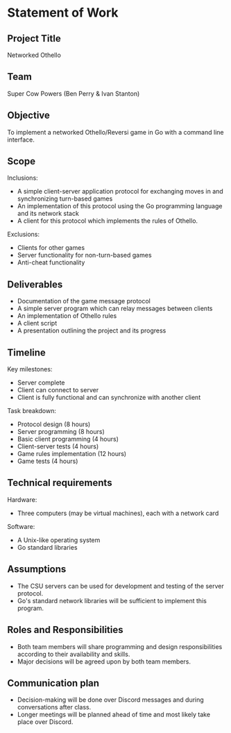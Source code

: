 # Statement of Work

## Project Title 

Networked Othello
 
## Team

Super Cow Powers (Ben Perry & Ivan Stanton)

## Objective

To implement a networked Othello/Reversi game in Go with a command line interface.

## Scope

Inclusions:
* A simple client-server application protocol for exchanging moves in and synchronizing turn-based games
* An implementation of this protocol using the Go programming language and its network stack
* A client for this protocol which implements the rules of Othello.

Exclusions:
* Clients for other games
* Server functionality for non-turn-based games
* Anti-cheat functionality

## Deliverables

* Documentation of the game message protocol
* A simple server program which can relay messages between clients
* An implementation of Othello rules
* A client script
* A presentation outlining the project and its progress

## Timeline

Key milestones:
* Server complete
* Client can connect to server
* Client is fully functional and can synchronize with another client

Task breakdown:
* Protocol design (8 hours)
* Server programming (8 hours)
* Basic client programming (4 hours)
* Client-server tests (4 hours)
* Game rules implementation (12 hours)
* Game tests (4 hours)

## Technical requirements

Hardware:
* Three computers (may be virtual machines), each with a network card

Software:
* A Unix-like operating system
* Go standard libraries

## Assumptions

* The CSU servers can be used for development and testing of the server protocol.
* Go's standard network libraries will be sufficient to implement this program.

## Roles and Responsibilities

* Both team members will share programming and design responsibilities according to their availability and skills.
* Major decisions will be agreed upon by both team members.

## Communication plan

* Decision-making will be done over Discord messages and during conversations after class.
* Longer meetings will be planned ahead of time and most likely take place over Discord.

